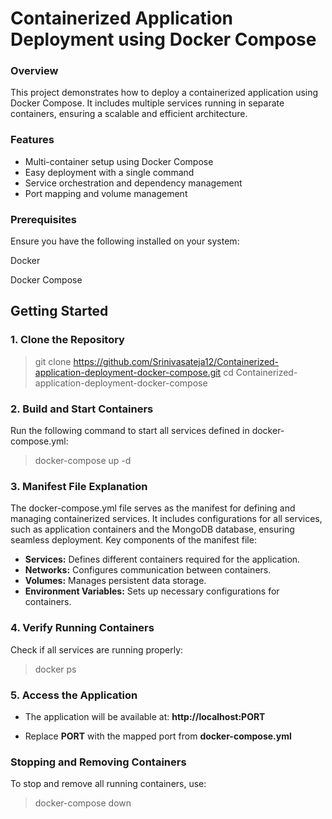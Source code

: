 # Containerized Application Deployment using Docker Compose

### Overview

This project demonstrates how to deploy a containerized application using Docker Compose. It includes multiple services running in separate containers, ensuring a scalable and efficient architecture.

### Features

- Multi-container setup using Docker Compose
- Easy deployment with a single command
- Service orchestration and dependency management
- Port mapping and volume management

### Prerequisites

Ensure you have the following installed on your system:

Docker

Docker Compose

## Getting Started

### 1. Clone the Repository

> git clone https://github.com/Srinivasateja12/Containerized-application-deployment-docker-compose.git
cd Containerized-application-deployment-docker-compose

### 2. Build and Start Containers

Run the following command to start all services defined in docker-compose.yml:

> docker-compose up -d

### 3. Manifest File Explanation

The docker-compose.yml file serves as the manifest for defining and managing containerized services. It includes configurations for all services, such as application containers and the MongoDB database, ensuring seamless deployment. Key components of the manifest file:

- **Services:** Defines different containers required for the application.
- **Networks:** Configures communication between containers.
- **Volumes:** Manages persistent data storage.
- **Environment Variables:** Sets up necessary configurations for containers.

### 4. Verify Running Containers

Check if all services are running properly:

> docker ps

### 5. Access the Application

- The application will be available at: **http://localhost:PORT**

- Replace **PORT** with the mapped port from **docker-compose.yml**

### Stopping and Removing Containers

To stop and remove all running containers, use:

> docker-compose down


